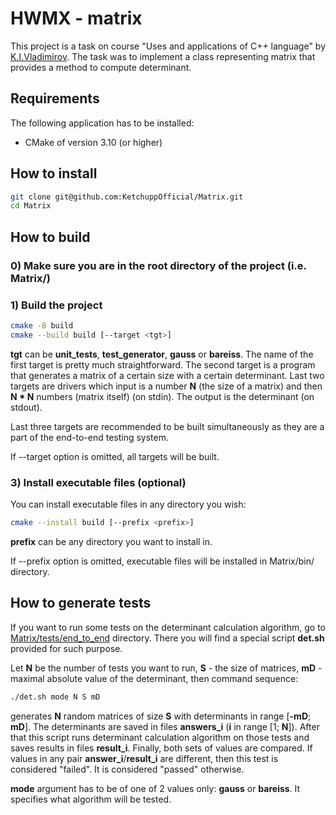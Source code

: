 # HWMX - matrix

This project is a task on course "Uses and applications of C++ language" by [K.I.Vladimirov](https://github.com/tilir). The task was to implement a class representing matrix that provides a method to compute determinant.

## Requirements

The following application has to be installed:
- CMake of version 3.10 (or higher)

## How to install
```bash
git clone git@github.com:KetchuppOfficial/Matrix.git
cd Matrix
```

## How to build

### 0) Make sure you are in the root directory of the project (i.e. Matrix/)

### 1) Build the project

```bash
cmake -B build
cmake --build build [--target <tgt>]
```
**tgt** can be **unit_tests**, **test_generator**, **gauss** or **bareiss**. The name of the first target
is pretty much straightforward. The second target is a program that generates a matrix of a certain size
with a certain determinant. Last two targets are drivers which input is a number **N** (the size of a matrix)
and then **N * N** numbers (matrix itself) (on stdin). The output is the determinant (on stdout). 

Last three targets are recommended to be built simultaneously as they are a part of the end-to-end
testing system.

If --target option is omitted, all targets will be built.

### 3) Install executable files (optional)

You can install executable files in any directory you wish:

```bash
cmake --install build [--prefix <prefix>]
```

**prefix** can be any directory you want to install in.

If --prefix option is omitted, executable files will be installed in Matrix/bin/ directory.

## How to generate tests

If you want to run some tests on the determinant calculation algorithm, go to
[Matrix/tests/end_to_end](./tests/end_to_end) directory. There you will find a special script **det.sh** provided for 
such purpose.

Let **N** be the number of tests you want to run, **S** - the size of matrices, **mD** - maximal 
absolute value of the determinant, then command sequence:
```bash
./det.sh mode N S mD
```
generates **N** random matrices of size **S** with determinants in range [**-mD**; **mD**]. The
determinants are saved in files **answers_i** (**i** in range [1; **N**]). After that this script
runs determinant calculation algorithm on those tests and saves results in files **result_i**. 
Finally, both sets of values are compared. If values in any pair **answer_i**/**result_i** are 
different, then this test is considered "failed". It is considered "passed" otherwise.

**mode** argument has to be of one of 2 values only: **gauss** or **bareiss**. It specifies what algorithm will be tested.
